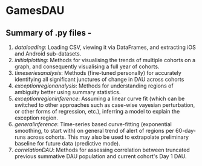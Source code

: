 # GamesDAU

## Summary of .py files - 

1. *dataloading*: Loading CSV, viewing it via DataFrames, and extracting iOS and Android sub-datasets.
2. *initialplotting*: Methods for visualising the trends of multiple cohorts on a graph, and consequently visualising a full year of cohorts.
3. *timeseriesanalysis*: Methods (fine-tuned personally) for accurately identifying all significant junctures of change in DAU across cohorts
4. *exceptionregionanalysis*: Methods for understanding regions of ambiguity better using summary statistics.
5. *exceptionregioninference*: Assuming a linear curve fit (which can be switched to other approaches such as case-wise vayesian perturbation, or other forms of regression, etc.), inferring a model to explain the exception region.
6. *generalinference*: Time-series based curve-fitting (exponential smoothing, to start with) on general trend of alert of regions per 60-day-runs across cohorts. This may also be used to extrapolate preliminary baseline for future data (predictive mode).
7. *correlationDAU*: Methods for assessing correlation between truncated previous summative DAU population and current cohort's Day 1 DAU.
